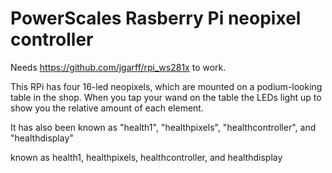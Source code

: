 # PowerScales Rasberry Pi neopixel controller

Needs https://github.com/jgarff/rpi_ws281x to work.

This RPi has four 16-led neopixels, which are mounted on a podium-looking table in the shop.
When you tap your wand on the table the LEDs light up to show you the relative amount of each element.

It has also been known as "health1", "healthpixels", "healthcontroller", and "healthdisplay"


known as health1, healthpixels, healthcontroller, and healthdisplay
